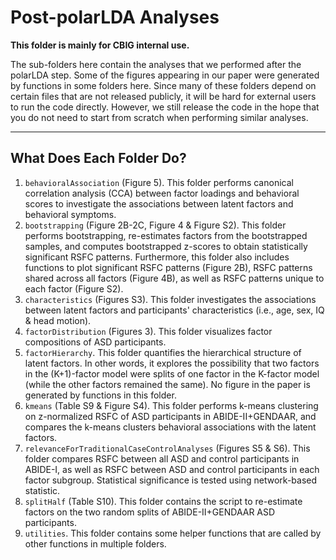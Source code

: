 # Post-polarLDA Analyses
**This folder is mainly for CBIG internal use.**

The sub-folders here contain the analyses that we performed after the polarLDA step. Some of the figures appearing in our paper were generated by functions in some folders here. Since many of these folders depend on certain files that are not released publicly, it will be hard for external users to run the code directly. However, we still release the code in the hope that you do not need to start from scratch when performing similar analyses.

----
## What Does Each Folder Do?
1. `behavioralAssociation` (Figure 5). This folder performs canonical correlation analysis (CCA) between factor loadings and behavioral scores to investigate the associations between latent factors and behavioral symptoms.
2. `bootstrapping` (Figure 2B-2C, Figure 4 & Figure S2). This folder performs bootstrapping, re-estimates factors from the bootstrapped samples, and computes bootstrapped z-scores to obtain statistically significant RSFC patterns. Furthermore, this folder also includes functions to plot significant RSFC patterns (Figure 2B), RSFC patterns shared across all factors (Figure 4B), as well as RSFC patterns unique to each factor (Figure S2).
2. `characteristics` (Figures S3). This folder investigates the associations between latent factors and participants' characteristics (i.e., age, sex, IQ & head motion).
3. `factorDistribution` (Figures 3). This folder visualizes factor compositions of ASD participants.
4. `factorHierarchy`. This folder quantifies the hierarchical structure of latent factors. In other words, it explores the possibility that two factors in the (K+1)-factor model were splits of one factor in the K-factor model (while the other factors remained the same). No figure in the paper is generated by functions in this folder.
5. `kmeans` (Table S9 & Figure S4). This folder performs k-means clustering on z-normalized RSFC of ASD participants in ABIDE-II+GENDAAR, and compares the k-means clusters behavioral associations with the latent factors.
5. `relevanceForTraditionalCaseControlAnalyses` (Figures S5 & S6). This folder compares RSFC between all ASD and control participants in ABIDE-I, as well as RSFC between ASD and control participants in each factor subgroup. Statistical significance is tested using network-based  statistic.
6. `splitHalf` (Table S10). This folder contains the script to re-estimate factors on the two random splits of ABIDE-II+GENDAAR ASD participants.
6. `utilities`. This folder contains some helper functions that are called by other functions in multiple folders.

